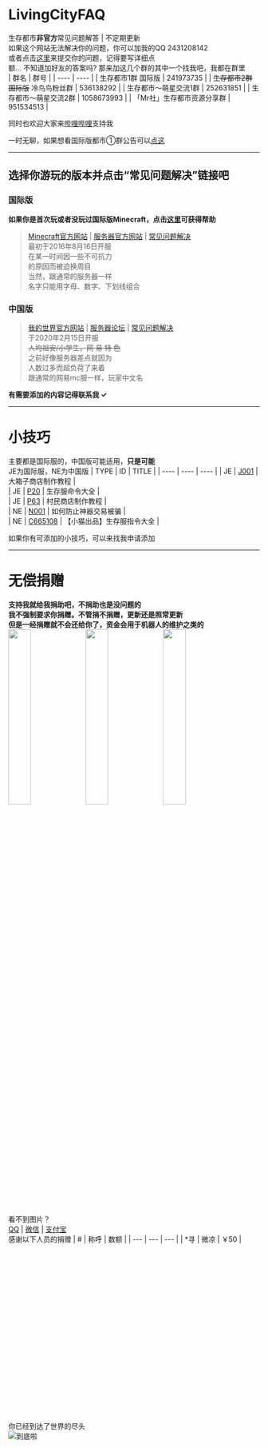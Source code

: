 # LivingCityFAQ
生存都市**非官方**常见问题解答 | 不定期更新  
如果这个网站无法解决你的问题，你可以加我的QQ 2431208142  
或者点击[这里](https://github.com/MrXiaoM/LivingCityFAQ/issues/new/choose)来提交你的问题，记得要写详细点  
额… 不知道加好友的答案吗? 那来加这几个群的其中一个找我吧，我都在群里  
|  群名   | 群号  |
|  ----  |  ----  |
| 生存都市1群 国际版 | 241973735 |
| ~~生存都市2群 国际版~~ 冷鸟鸟粉丝群 | 536138292 |
| 生存都市～萌星交流1群 | 252631851 |
| 生存都市～萌星交流2群 | 1058673993 |
| 「Mr社」生存都市资源分享群 | 951534513 |

同时也欢迎大家来[哔哩哔哩](https://space.bilibili.com/330771760)支持我  
  
一时无聊，如果想看国际版都市①群公告可以[点这](https://github.com/MrXiaoM/LivingCityFAQ/blob/master/notice.md)

-------------------------------

## 选择你游玩的版本并点击“常见问题解决”链接吧
### 国际版  
**如果你是首次玩或者没玩过国际版Minecraft，点击[这里](http://www.pds.ink/forum.php?mod=viewthread&tid=1748&fromuid=6)可获得帮助**  
> [Minecraft官方网站](https://minecraft.net/) | [服务器官方网站](http://www.pds.ink) | [常见问题解决](https://github.com/MrXiaoM/LivingCityFAQ/blob/master/JE.MD)  
>最初于2016年8月16日开服  
>在某一时间因一些不可抗力  
>的原因而被迫换周目  
>当然，跟通常的服务器一样  
>名字只能用字母、数字、下划线组合  

### 中国版

> [我的世界官方网站](http://mc.163.com/) | [服务器论坛](http://mc.netease.com/forum-96-1.html) | [常见问题解决](https://github.com/MrXiaoM/LivingCityFAQ/blob/master/NE.MD)  
>于2020年2月15日开服  
>~~人均祖安/小学生，网 易 特 色~~  
>之前好像服务器差点就因为  
>人数过多而超负荷了来着  
>跟通常的网易mc服一样，玩家中文名  


**有需要添加的内容记得联系我 ✓**

-------------------------------

# 小技巧  
主要都是国际服的，中国版可能适用，**只是可能**  
JE为国际服，NE为中国版
| TYPE | ID | TITLE |
| ---- | ----  |  ----  |
| JE | [J001](https://github.com/MrXiaoM/LivingCityFAQ/blob/master/docs/JavaEdition/001.md) | 大箱子商店制作教程 |  
| JE | [P20](http://www.pds.ink/forum.php?mod=viewthread&tid=20&fromuid=6) | 生存服命令大全 |  
| JE | [P63](http://www.pds.ink/forum.php?mod=viewthread&tid=63&fromuid=6) | 村民商店制作教程 |  
| NE | [N001](https://github.com/MrXiaoM/LivingCityFAQ/blob/master/docs/NeteaseEdition/001.md) | 如何防止神器交易被骗 |  
| NE | [C665108](http://mc.netease.com/thread-665108-1-1.html) | 【小猫出品】生存服指令大全 |  
  
  
如果你有可添加的小技巧，可以来找我申请添加

-------------------------------

# 无偿捐赠
**支持我就给我捐助吧，不捐助也是没问题的**  
**我不强制要求你捐赠。不管捐不捐赠，更新还是照常更新**  
**但是一经捐赠就不会还给你了，资金会用于机器人的维护之类的**
<img src="https://mrxiaom.github.io/qq.png" width = 30% />
<img src="https://mrxiaom.github.io/wechat.png" width = 30% />
<img src="https://mrxiaom.github.io/alipay.png" width = 30% />  
看不到图片？  
[QQ](https://mrxiaom.github.io/qq.png)
 | 
[微信](https://mrxiaom.github.io/wechat.png)
 | 
[支付宝](https://mrxiaom.github.io/alipay.png)  
感谢以下人员的捐赠
| # | 称呼 | 数额 |
| --- | --- | --- |
| *寻 | 微凉 | ￥50 |

<br/><br/><br/><br/><br/><br/><br/><br/><br/><br/><br/><br/><br/><br/><br/><br/><br/><br/><br/><br/>
你已经到达了世界的尽头  
![到底啦](https://s1.hdslb.com/bfs/seed/bplus-common/dynamic-assets/end.png)
